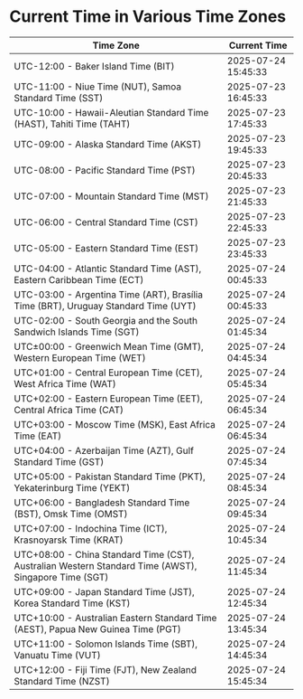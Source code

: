 # Current Time in Various Time Zones

| Time Zone | Current Time |
|-----------|--------------|
| UTC-12:00 - Baker Island Time (BIT) | 2025-07-24 15:45:33 |
| UTC-11:00 - Niue Time (NUT), Samoa Standard Time (SST) | 2025-07-23 16:45:33 |
| UTC-10:00 - Hawaii-Aleutian Standard Time (HAST), Tahiti Time (TAHT) | 2025-07-23 17:45:33 |
| UTC-09:00 - Alaska Standard Time (AKST) | 2025-07-23 19:45:33 |
| UTC-08:00 - Pacific Standard Time (PST) | 2025-07-23 20:45:33 |
| UTC-07:00 - Mountain Standard Time (MST) | 2025-07-23 21:45:33 |
| UTC-06:00 - Central Standard Time (CST) | 2025-07-23 22:45:33 |
| UTC-05:00 - Eastern Standard Time (EST) | 2025-07-23 23:45:33 |
| UTC-04:00 - Atlantic Standard Time (AST), Eastern Caribbean Time (ECT) | 2025-07-24 00:45:33 |
| UTC-03:00 - Argentina Time (ART), Brasília Time (BRT), Uruguay Standard Time (UYT) | 2025-07-24 00:45:33 |
| UTC-02:00 - South Georgia and the South Sandwich Islands Time (SGT) | 2025-07-24 01:45:34 |
| UTC±00:00 - Greenwich Mean Time (GMT), Western European Time (WET) | 2025-07-24 04:45:34 |
| UTC+01:00 - Central European Time (CET), West Africa Time (WAT) | 2025-07-24 05:45:34 |
| UTC+02:00 - Eastern European Time (EET), Central Africa Time (CAT) | 2025-07-24 06:45:34 |
| UTC+03:00 - Moscow Time (MSK), East Africa Time (EAT) | 2025-07-24 06:45:34 |
| UTC+04:00 - Azerbaijan Time (AZT), Gulf Standard Time (GST) | 2025-07-24 07:45:34 |
| UTC+05:00 - Pakistan Standard Time (PKT), Yekaterinburg Time (YEKT) | 2025-07-24 08:45:34 |
| UTC+06:00 - Bangladesh Standard Time (BST), Omsk Time (OMST) | 2025-07-24 09:45:34 |
| UTC+07:00 - Indochina Time (ICT), Krasnoyarsk Time (KRAT) | 2025-07-24 10:45:34 |
| UTC+08:00 - China Standard Time (CST), Australian Western Standard Time (AWST), Singapore Time (SGT) | 2025-07-24 11:45:34 |
| UTC+09:00 - Japan Standard Time (JST), Korea Standard Time (KST) | 2025-07-24 12:45:34 |
| UTC+10:00 - Australian Eastern Standard Time (AEST), Papua New Guinea Time (PGT) | 2025-07-24 13:45:34 |
| UTC+11:00 - Solomon Islands Time (SBT), Vanuatu Time (VUT) | 2025-07-24 14:45:34 |
| UTC+12:00 - Fiji Time (FJT), New Zealand Standard Time (NZST) | 2025-07-24 15:45:34 |
